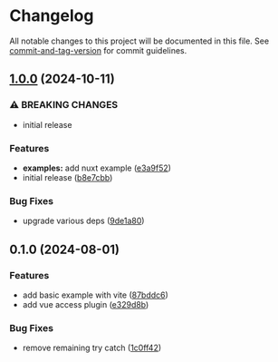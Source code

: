 # Changelog

All notable changes to this project will be documented in this file. See [commit-and-tag-version](https://github.com/absolute-version/commit-and-tag-version) for commit guidelines.

## [1.0.0](https://github.com/p3ol/vue-access/compare/v0.1.0...v1.0.0) (2024-10-11)


### ⚠ BREAKING CHANGES

* initial release

### Features

* **examples:** add nuxt example ([e3a9f52](https://github.com/p3ol/vue-access/commit/e3a9f5209d31184c02cec1509a28baabf3273a60))
* initial release ([b8e7cbb](https://github.com/p3ol/vue-access/commit/b8e7cbb207617348d6a641a98ecd139ffd1d7c79))


### Bug Fixes

* upgrade various deps ([9de1a80](https://github.com/p3ol/vue-access/commit/9de1a808aeb5e6ea2535fd3ba6e659d0a3424ee2))

## 0.1.0 (2024-08-01)


### Features

* add basic example with vite ([87bddc6](https://github.com/p3ol/vue-access/commit/87bddc691d127a421932b61bafd4d36d7b2c5360))
* add vue access plugin ([e329d8b](https://github.com/p3ol/vue-access/commit/e329d8bbffaa5aa46bc1942f30646dc79c79509c))


### Bug Fixes

* remove remaining try catch ([1c0ff42](https://github.com/p3ol/vue-access/commit/1c0ff42a71aa61a380e26e254112881481bb6fde))
